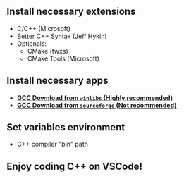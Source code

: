 ## Install necessary extensions

- C/C++ (Microsoft)
- Better C++ Syntax (Jeff Hykin)
- Optionals:
  - CMake (twxs)
  - CMake Tools (Microsoft)

## Install necessary apps

- [**GCC Download from `winlibs` (Highly recommended)**](https://winlibs.com/)
- [**GCC Download from `sourceforge` (Not recommended)**](https://sourceforge.net/projects/mingw-w64/files/)

## Set variables environment

- C++ compiler "bin" path

## Enjoy coding C++ on VSCode!
